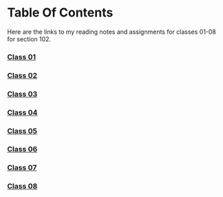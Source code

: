 # Table Of Contents

Here are the links to my reading notes and assignments for classes 01-08 for section 102.


### [Class 01](/Reading-Notes/102/Class01)

### [Class 02](/Reading-Notes/102/Class02)

### [Class 03](/Reading-Notes/102/Class03)

### [Class 04](/Reading-Notes/102/Class04)

### [Class 05](/Reading-Notes/102/Class05)

### [Class 06](/Reading-Notes/102/Class06)

### [Class 07](/Reading-Notes/102/Class07)

### [Class 08](/Reading-Notes/102/Class08)